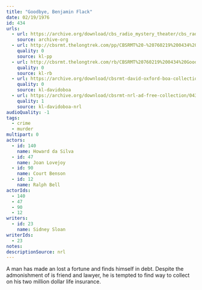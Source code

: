 ```yaml
---
title: "Goodbye, Benjamin Flack"
date: 02/19/1976
id: 434
urls: 
  - url: https://archive.org/download/cbs_radio_mystery_theater/cbs_radio_mystery_theater-0401-0450.zip/cbs_radio_mystery_theater-0401-0450%2Fcbsrmt_0434_good_bye_benjamin_flack.mp3
    source: archive-org
  - url: http://cbsrmt.thelongtrek.com/pp/CBSRMT%20-%20760219%200434%20Goodbye,%20Benjamin%20Flack_pp.mp3
    quality: 0
    source: kl-pp
  - url: http://cbsrmt.thelongtrek.com/rb/CBSRMT%20760219%200434%20Goodbye%20Benjamin%20Flack_wuwm%20intro%20missing%20rec%207_11_76.mp3
    quality: 0
    source: kl-rb
  - url: https://archive.org/download/cbsrmt-david-oxford-boa-collection/CBSRMT-760219-0434-repeated-760711-Good-Bye,-Benjamin-Flack-(128-44)_KIXI-{BoA}.mp3
    quality: 0
    source: kl-davidoboa
  - url: https://archive.org/download/cbsrmt-nrl-ad-free-collection/0434%20CBSRMT-760219-0434-repeated-760711-Good-Bye,-Benjamin-Flack-(128-44)_KIXI-%7BBoA%7D%20(no%20ads).mp3
    quality: 1
    source: kl-davidoboa-nrl
audioQuality: -1
tags: 
  - crime
  - murder
multipart: 0
actors:  
  - id: 140
    name: Howard da Silva  
  - id: 47
    name: Joan Lovejoy  
  - id: 90
    name: Court Benson  
  - id: 12
    name: Ralph Bell
actorIds:  
  - 140  
  - 47  
  - 90  
  - 12
writers:  
  - id: 23
    name: Sidney Sloan
writerIds:  
  - 23
notes: 
descriptionSource: nrl
---
```

A man has made an lost a fortune and finds himself in debt. Despite the admonishment of is friend and lawyer, he is tempted to find way to collect on his two million dollar life insurance.